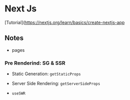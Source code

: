 # Next Js

[Tutorial](https://nextjs.org/learn/basics/create-nextjs-app

## Notes

- pages

### Pre Renderind: SG & SSR

- Static Generation: `getStaticProps`
- Server Side Rendering: `getServerSideProps`

- `useSWR`
